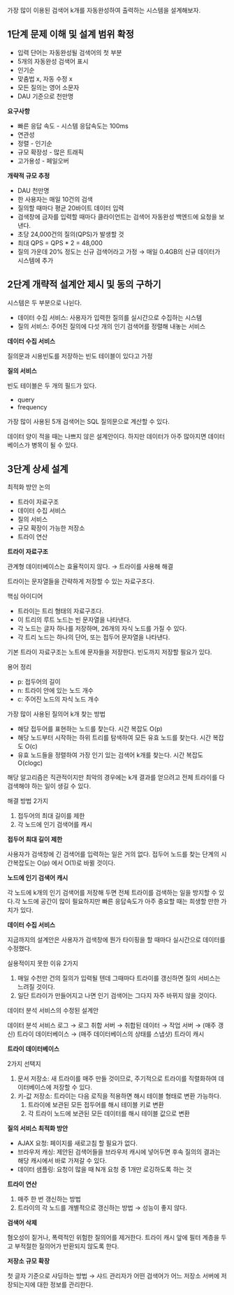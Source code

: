 가장 많이 이용된 검색어 k개를 자동완성하여 출력하는 시스템을 설계해보자.

## 1단계 문제 이해 및 설계 범위 확정

- 입력 단어는 자동완성될 검색어의 첫 부분
- 5개의 자동완성 검색어 표시
- 인기순
- 맞춤법 x, 자동 수정 x
- 모든 질의는 영어 소문자
- DAU 기준으로 천만명

******************요구사항******************

- 빠른 응답 속도 - 시스템 응답속도는 100ms
- 연관성
- 정렬 - 인기순
- 규모 확장성 - 많은 트래픽
- 고가용성 - 페일오버

******************************************개략적 규모 추정******************************************

- DAU 천만명
- 한 사용자는 매일 10건의 검색
- 질의할 때마다 평균 20바이트 데이터 입력
- 검색창에 금자를 입력할 때마다 클라이언트는 검색어 자동완성 백엔드에 요청을 보낸다.
- 초당 24,000건의 질의(QPS)가 발생할 것
- 최대 QPS = QPS * 2 = 48,000
- 질의 가운데 20% 정도는 신규 검색어라고 가정 → 매일 0.4GB의 신규 데이터가 시스템에 추가

## 2단계 개략적 설계안 제시 및 동의 구하기

시스템은 두 부분으로 나뉜다.

- 데이터 수집 서비스: 사용자가 입력한 질의를 실시간으로 수집하는 시스템
- 질의 서비스: 주어진 질의에 다섯 개의 인기 검색어를 정렬해 내놓는 서비스

******************************************데이터 수집 서비스******************************************

질의문과 시용빈도를 저장하는 빈도 테이블이 있다고 가정

**************************질의 서비스**************************

빈도 테이블은 두 개의 필드가 있다.

- query
- frequency

가장 많이 사용된 5개 검색어는 SQL 질의문으로 계산할 수 있다.

데이터 양이 적을 때는 나쁘지 않은 설계안이다. 하지만 데이터가 아주 많아지면 데이터베이스가 병목이 될 수 있다.

## 3단계 상세 설계

최적화 방안 논의

- 트라이 자료구조
- 데이터 수집 서비스
- 질의 서비스
- 규모 확장이 가능한 저장소
- 트라이 연산

**********************************트라이 자료구조**********************************

관계형 데이터베이스는 효율적이지 않다. → 트라이를 사용해 해결

트라이는 문자열들을 간략하게 저장할 수 있는 자료구조다.

핵심 아이디어

- 트라이는 트리 형태의 자료구조다.
- 이 트리의 루트 노드는 빈 문자열을 나타낸다.
- 각 노드는 글자 하나를 저장하며, 26개의 자식 노드를 가질 수 있다.
- 각 트리 노드는 하나의 단어, 또는 접두어 문자열을 나타낸다.

기본 트라이 자료구조는 노트에 문자들을 저장한다. 빈도까지 저장할 필요가 있다.

용어 정리

- p: 접두어의 길이
- n: 트라이 안에 있는 노드 개수
- c: 주어진 노드의 자식 노드 개수

가장 많이 사용된 질의어 k개 찾는 방법

- 해당 접두어를 표현하는 노드를 찾는다. 시간 복잡도 O(p)
- 해당 노드부터 시작하는 하위 트리를 탐색하여 모든 유효 노드를 찾는다. 시간 복잡도 O(c)
- 유효 노드들을 정렬하여 가장 인기 있는 검색어 k개를 찾는다. 시간 복잡도 O(clogc)

해당 알고리즘은 직관적이지만 최악의 경우에는 k개 결과를 얻으려고 전체 트라이를 다 검색해야 하는 일이 생길 수 있다.

해결 방법 2가지

1. 접두어의 최대 길이를 제한
2. 각 노드에 인기 검색어를 캐시

****************************************************접두어 최대 길이 제한****************************************************

사용자가 검색창에 긴 검색어를 입력하는 일은 거의 없다. 접두어 노드를 찾는 단계의 시간복잡도는 O(p) 에서 O(1)로 바뀔 것이다.

************노드에 인기 검색어 캐시************

각 노드에 k개의 인기 검색어를 저장해 두면 전체 트라이를 검색하는 일을 방지할 수 있다.각 노드에 공간이 많이 필요하지만 빠른 응답속도가 아주 중요할 때는 희생할 만한 가치가 있다.

******************************************데이터 수집 서비스******************************************

지금까지의 설계안은 사용자가 검색창에 뭔가 타이핑을 할 때마다 실시간으로 데이터를 수정했다.

실용적이지 못한 이유 2가지

1. 매일 수천만 건의 질의가 입력될 텐데 그때마다 트라이를 갱신하면 질의 서비스는 느려질 것이다.
2. 일단 트라이가 만들어지고 나면 인기 검색어는 그다지 자주 바뀌지 않을 것이다.

데이터 분석 서비스의 수정된 설계안

데이터 분석 서비스 로그 → 로그 취합 서버 → 취합된 데이터 → 작업 서버 → (매주 갱신) 트라이 데이터베이스 → (매주 데이터베이스의 상태를 스냅샷) 트라이 캐시

**********************************************트라이 데이터베이스**********************************************

2가지 선택지

1. 문서 저장소: 새 트라이를 매주 만들 것이므로, 주기적으로 트라이를 직렬화하여 데이터베이스에 저장할 수 있다.
2. 키-값 저장소: 트라이는 다음 로직을 적용하면 해시 테이블 형태로 변환 가능하다.
    1. 트라이에 보관된 모든 접두어를 해시 테이블 키로 변환
    2. 각 트라이 노드에 보관된 모든 데이터를 해시 테이블 값으로 변환

**************************질의 서비스 최적화 방안**************************

- AJAX 요청: 페이지를 새로고침 할 필요가 없다.
- 브라우저 캐싱: 제안된 검색어들을 브라우저 캐시에 넣어두면 후속 질의의 결과는 해당 캐시에서 바로 가져갈 수 있다.
- 데이터 샘플링: 요청이 많을 때 N개 요청 중 1개만 로깅하도록 하는 것

************************트라이 연산************************

1. 매주 한 번 갱신하는 방법
2. 트라이의 각 노드를 개별적으로 갱신하는 방법 → 성능이 좋지 않다.

************************검색어 삭제************************

혐오성이 짙거나, 폭력적인 위험한 질의어를 제거한다. 트라이 캐시 앞에 필터 계층을 두고 부적절한 질의어가 반환되지 않도록 한다.

**************************************저장소 규모 확장**************************************

첫 글자 기준으로 샤딩하는 방법 → 샤드 관리자가 어떤 검색어가 어느 저장소 서버에 저장되는지에 대한 정보를 관리한다.